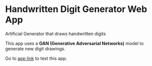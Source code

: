 # Handwritten Digit Generator Web App
Artificial Generator that draws handwritten digits <br>

This app uses a **GAN (Generative Adversarial Networks)** model to generate new digit drawings. <br>

Go to [app link](https://handwritten-digit-generator.herokuapp.com/) to test this app.
